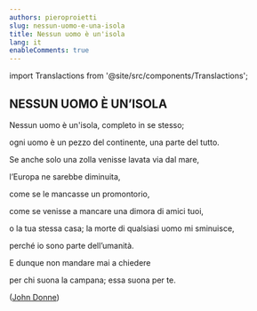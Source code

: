 ```yaml
---
authors: pieroproietti
slug: nessun-uomo-e-una-isola
title: Nessun uomo è un'isola
lang: it
enableComments: true
---
```


import Translactions from '@site/src/components/Translactions';

<Translactions />

## NESSUN UOMO È UN’ISOLA

Nessun uomo è un'isola, completo in se stesso;

ogni uomo è un pezzo del continente, una parte del tutto.

Se anche solo una zolla venisse lavata via dal mare,

l’Europa ne sarebbe diminuita,

come se le mancasse un promontorio,

come se venisse a mancare una dimora di amici tuoi,

o la tua stessa casa; la morte di qualsiasi uomo mi sminuisce,

perché io sono parte dell’umanità.

E dunque non mandare mai a chiedere

per chi suona la campana; essa suona per te.



([John Donne](https://it.wikipedia.org/wiki/John_Donne))


